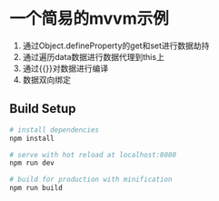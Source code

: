 

# 一个简易的mvvm示例

1. 通过Object.defineProperty的get和set进行数据劫持
2. 通过遍历data数据进行数据代理到this上
3. 通过{{}}对数据进行编译
4. 数据双向绑定

## Build Setup

``` bash
# install dependencies
npm install

# serve with hot reload at localhost:8080
npm run dev

# build for production with minification
npm run build

